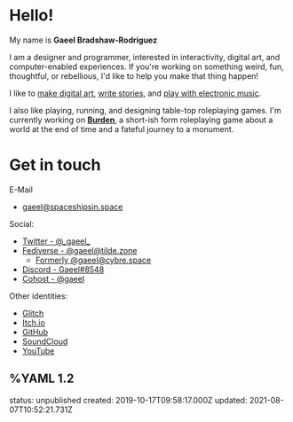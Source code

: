 # Hello!
My name is __Gaeel&nbsp;Bradshaw‑Rodriguez__

I am a designer and programmer, interested in interactivity, digital art, and computer-enabled experiences. If you're working on something weird, fun, thoughtful, or rebellious, I'd like to help you make that thing happen!

I like to [make digital art](/nebulae), [write stories](/random/spacefarer), and [play with electronic music](/things/olegtron4060).

I also like playing, running, and designing table-top roleplaying games. I'm currently working on [**Burden**](/burden), a short-ish form roleplaying game about a world at the end of time and a fateful journey to a monument.

# Get in touch <a name="contact" aria-hidden="true"></a>
E-Mail
  * [gaeel@spaceshipsin.space](mailto:gaeel@spaceshipsin.space)

Social:
  * <a rel="me" href="https://twitter.com/_gaeel_">Twitter - @\_gaeel\_</a>
  * <a rel="me" href="https://tilde.zone/@gaeel">Fediverse - @gaeel@tilde.zone</a>
    * <a rel="me" href="https://cybre.space/@gaeel">Formerly @gaeel@cybre.space</a>
  * [Discord - Gaeel#8548](https://discord.com/users/213329240052072458)
  * <a rel="me" href="https://cohost.org/gaeel">Cohost - @gaeel</a>

Other identities:
  * [Glitch](https://glitch.com/@gaeel)
  * [Itch.io](https://gaeel.itch.io/)
  * [GitHub](https://github.com/Bradshaw)
  * [SoundCloud](https://soundcloud.com/freelancer-epic)
  * [YouTube](https://www.youtube.com/channel/UCHY1DlIho8kNykWSpDHL7qQ)

%YAML 1.2
---
status: unpublished
created: 2019-10-17T09:58:17.000Z
updated: 2021-08-07T10:52:21.731Z
